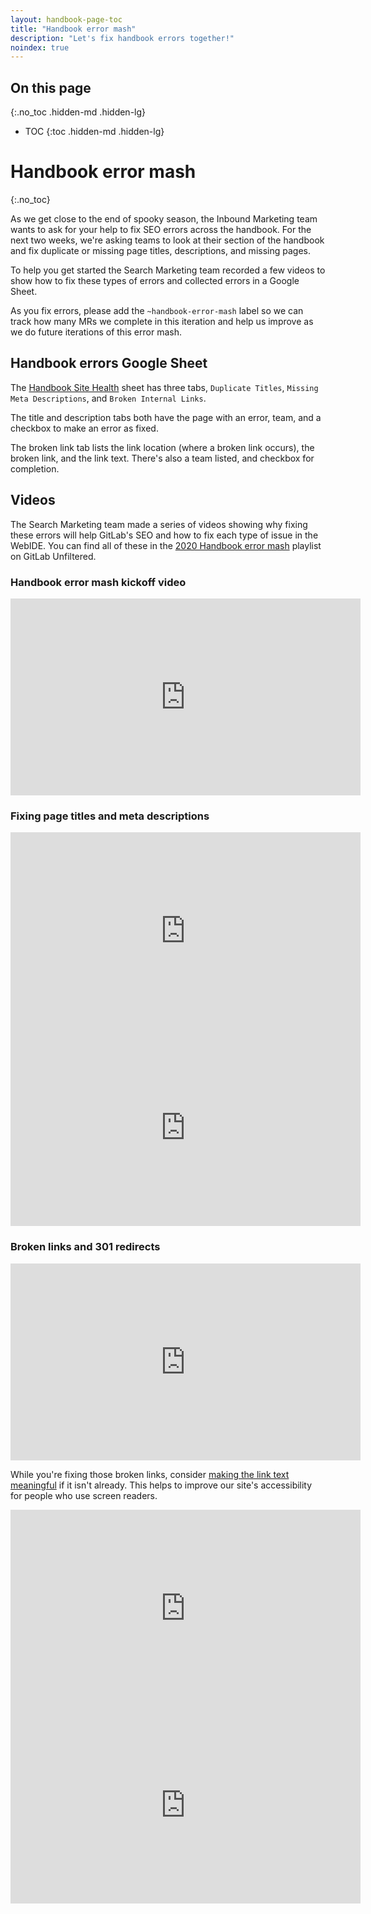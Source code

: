 ```yaml
---
layout: handbook-page-toc
title: "Handbook error mash"
description: "Let's fix handbook errors together!"
noindex: true
---
```


## On this page
{:.no_toc .hidden-md .hidden-lg}

- TOC
{:toc .hidden-md .hidden-lg}

# Handbook error mash
{:.no_toc}

As we get close to the end of spooky season, the Inbound Marketing team wants to ask for your help to fix SEO errors across the handbook. For the next two weeks, we're asking teams to look at their section of the handbook and fix duplicate or missing page titles, descriptions, and missing pages. 

To help you get started the Search Marketing team recorded a few videos to show how to fix these types of errors and collected errors in a Google Sheet.

As you fix errors, please add the `~handbook-error-mash` label so we can track how many MRs we complete in this iteration and help us improve as we do future iterations of this error mash.

## Handbook errors Google Sheet

The [Handbook Site Health](https://docs.google.com/spreadsheets/d/17xgjt9jvnf71dA8YHDwD84zrJMQoid012Ot0aYU0igU/edit#gid=470641629) sheet has three tabs, `Duplicate Titles`, `Missing Meta Descriptions`, and `Broken Internal Links`. 

The title and description tabs both have the page with an error, team, and a checkbox to make an error as fixed.

The broken link tab lists the link location (where a broken link occurs), the broken link, and the link text. There's also a team listed, and checkbox for completion.

## Videos

The Search Marketing team made a series of videos showing why fixing these errors will help GitLab's SEO and how to fix each type of issue in the WebIDE. You can find all of these in the [2020 Handbook error mash](https://www.youtube.com/playlist?list=PL05JrBw4t0Kob8oW0viUnFPOvHk_Ki4EX) playlist on GitLab Unfiltered.

### Handbook error mash kickoff video

<iframe width="560" height="315" src="https://www.youtube-nocookie.com/embed/U1xr1vq4Vfs" frameborder="0" allow="accelerometer; autoplay; clipboard-write; encrypted-media; gyroscope; picture-in-picture" allowfullscreen></iframe>

### Fixing page titles and meta descriptions

<iframe width="560" height="315" src="https://www.youtube-nocookie.com/embed/SOOYUiRwZik" frameborder="0" allow="accelerometer; autoplay; clipboard-write; encrypted-media; gyroscope; picture-in-picture" allowfullscreen></iframe>

<iframe width="560" height="315" src="https://www.youtube-nocookie.com/embed/hcw63x5TGGk" frameborder="0" allow="accelerometer; autoplay; clipboard-write; encrypted-media; gyroscope; picture-in-picture" allowfullscreen></iframe>

### Broken links and 301 redirects

<iframe width="560" height="315" src="https://www.youtube-nocookie.com/embed/W40ciCKtzpk" frameborder="0" allow="accelerometer; autoplay; clipboard-write; encrypted-media; gyroscope; picture-in-picture" allowfullscreen></iframe>

While you're fixing those broken links, consider [making the link text meaningful](/handbook/markdown-guide/#links) if it isn't already. This helps to improve our site's accessibility for people who use screen readers.

<iframe width="560" height="315" src="https://www.youtube-nocookie.com/embed/1K8irzpGExY" frameborder="0" allow="accelerometer; autoplay; clipboard-write; encrypted-media; gyroscope; picture-in-picture" allowfullscreen></iframe>

<iframe width="560" height="315" src="https://www.youtube-nocookie.com/embed/VE1gpOzyufs" frameborder="0" allow="accelerometer; autoplay; clipboard-write; encrypted-media; gyroscope; picture-in-picture" allowfullscreen></iframe>
